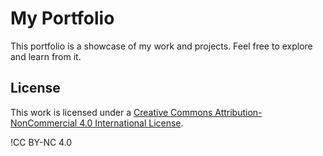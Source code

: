 # My Portfolio

This portfolio is a showcase of my work and projects. Feel free to explore and learn from it.

## License

This work is licensed under a [Creative Commons Attribution-NonCommercial 4.0 International License](https://creativecommons.org/licenses/by-nc/4.0/).

!CC BY-NC 4.0
